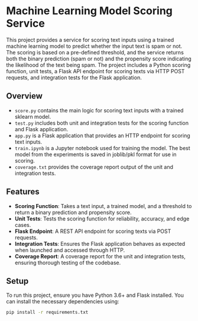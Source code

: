 # Machine Learning Model Scoring Service

This project provides a service for scoring text inputs using a trained machine learning model to predict whether the input text is spam or not. The scoring is based on a pre-defined threshold, and the service returns both the binary prediction (spam or not) and the propensity score indicating the likelihood of the text being spam. The project includes a Python scoring function, unit tests, a Flask API endpoint for scoring texts via HTTP POST requests, and integration tests for the Flask application.

## Overview

- `score.py` contains the main logic for scoring text inputs with a trained sklearn model.
- `test.py` includes both unit and integration tests for the scoring function and Flask application.
- `app.py` is a Flask application that provides an HTTP endpoint for scoring text inputs.
- `train.ipynb` is a Jupyter notebook used for training the model. The best model from the experiments is saved in joblib/pkl format for use in scoring.
- `coverage.txt` provides the coverage report output of the unit and integration tests.

## Features

- **Scoring Function**: Takes a text input, a trained model, and a threshold to return a binary prediction and propensity score.
- **Unit Tests**: Tests the scoring function for reliability, accuracy, and edge cases.
- **Flask Endpoint**: A REST API endpoint for scoring texts via POST requests.
- **Integration Tests**: Ensures the Flask application behaves as expected when launched and accessed through HTTP.
- **Coverage Report**: A coverage report for the unit and integration tests, ensuring thorough testing of the codebase.

## Setup

To run this project, ensure you have Python 3.6+ and Flask installed. You can install the necessary dependencies using:

```bash
pip install -r requirements.txt
```
